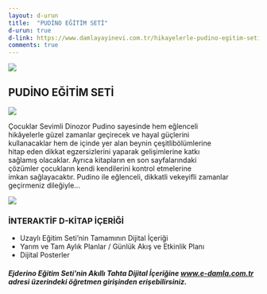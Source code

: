 ```yaml
---
layout: d-urun
title:  "PUDİNO EĞİTİM SETİ"
d-urun: true
d-link: https://www.damlayayinevi.com.tr/hikayelerle-pudino-egitim-seti-1-siniflar-icin
comments: true
---
```

<section>
    <div class="container">
        <div class="row">
            <div class="col-12 text-center my-auto">
                <img src="{{ site.baseurl }}/assets/images/egitim-setleri/pudino/1.png">
            </div>
            <div class="col text-center mt-4">
                <h2>PUDİNO EĞİTİM SETİ<br></h2>
            </div>
        </div>
        <div class="row">
            <div class="col-12 col-md-6 text-center my-auto">
                <img src="{{ site.baseurl }}/assets/images/egitim-setleri/pudino/2.png">
            </div>
            <div class="col text-center my-auto">
                <p>Çocuklar Sevimli Dinozor Pudino sayesinde hem eğlenceli<br>hikâyelerle güzel zamanlar geçirecek ve hayal güçlerini<br>kullanacaklar hem de içinde yer alan beynin çeşitlibölümlerine<br>hitap eden dikkat egzersizlerini yaparak gelişimlerine
                    katkı<br>sağlamış olacaklar. Ayrıca kitapların en son sayfalarındaki<br>çözümler çocukların kendi kendilerini kontrol etmelerine<br>imkan sağlayacaktır. Pudino ile eğlenceli, dikkatli vekeyifli zamanlar geçirmeniz dileğiyle…<br></p>
            </div>
        </div>
        <div class="row">
            <div class="col-12 col-md-12 text-center my-auto">
                <img src="{{ site.baseurl }}/assets/images/egitim-setleri/pudino/3.png">
            </div>
        </div>
        <div class="row">
            <div class="col-12 mt-4">
                <h3 class="text-center">İNTERAKTİF D-KİTAP İÇERİĞİ<br></h3>
            </div>
            <div class="col-md-12 col-xl-6 offset-xl-3">
                <ul>
                    <li>Uzaylı Eğitim Seti’nin Tamamının Dijital İçeriği<br></li>
                    <li>Yarım ve Tam Aylık Planlar / Günlük Akış ve Etkinlik Planı<br></li>
                    <li>Dijital Posterler<br></li>
                </ul>
            </div>
        </div>
        <div class="row">
            <div class="col-12">
                <h5 class="text-center">Ejderino Eğitim Seti’nin Akıllı Tahta Dijital İçeriğine <a href="https://e-damla.com.tr/">www.e-damla.com.tr</a> adresi üzerindeki öğretmen girişinden erişebilirsiniz.<br></h5>
            </div>
        </div>
    </div>
</section>